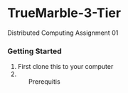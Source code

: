 # TrueMarble-3-Tier
Distributed Computing Assignment 01

<h3>Getting Started</h3>
<ol>
  <li>First clone this to your computer</li>
  <li>
    <ul>Prerequitis<ul>
    
  
  </li>
  </ol>



